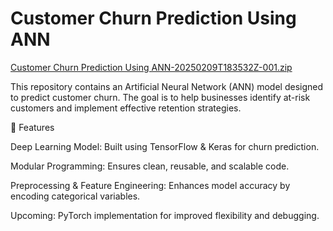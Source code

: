 # Customer Churn Prediction Using ANN 
[Customer Churn Prediction Using ANN-20250209T183532Z-001.zip](https://github.com/user-attachments/files/18725756/Customer.Churn.Prediction.Using.ANN-20250209T183532Z-001.zip)

This repository contains an Artificial Neural Network (ANN) model designed to predict customer churn. The goal is to help businesses identify at-risk customers and implement effective retention strategies.

🔹 Features

Deep Learning Model: Built using TensorFlow & Keras for churn prediction.

Modular Programming: Ensures clean, reusable, and scalable code.

Preprocessing & Feature Engineering: Enhances model accuracy by encoding categorical variables.


Upcoming: PyTorch implementation for improved flexibility and debugging.
